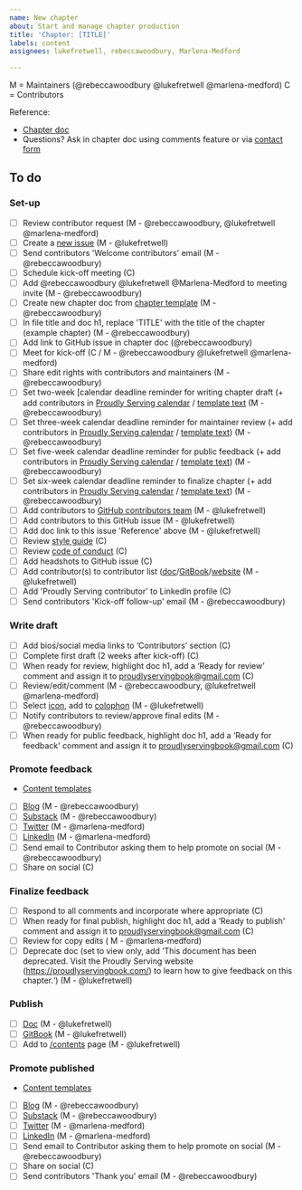 ```yaml
---
name: New chapter
about: Start and manage chapter production
title: 'Chapter: [TITLE]'
labels: content
assignees: lukefretwell, rebeccawoodbury, Marlena-Medford

---
```


M = Maintainers (@rebeccawoodbury @lukefretwell @marlena-medford)
C = Contributors

Reference:

* [Chapter doc](LINKTOCHAPTERDOC)
* Questions? Ask in chapter doc using comments feature or via [contact form](https://proudlyservingbook.com/contact)

## To do

### Set-up

- [ ] Review contributor request (M - @rebeccawoodbury, @lukefretwell @marlena-medford)
- [ ] Create a [new issue](https://github.com/proudlyserving/book/issues/new?assignees=lukefretwell%2C+rebeccawoodbury%2C+Marlena-Medford&labels=content&template=new-chapter.md&title=Chapter%3A+%5BTITLE%5D) (M - @lukefretwell)
- [ ] Send contributors 'Welcome contributors' email (M - @rebeccawoodbury)
- [ ] Schedule kick-off meeting (C)
- [ ] Add @rebeccawoodbury @lukefretwell @Marlena-Medford to meeting invite (M - @rebeccawoodbury)
- [ ] Create new chapter doc from [chapter template](https://docs.google.com/document/d/16oS3naY8zCbcjr2QoJ6JvOk8YeJPsQ0ZENFec8gMshQ/edit?usp=sharing) (M - @rebeccawoodbury)
- [ ] In file title and doc h1, replace 'TITLE' with the title of the chapter (example chapter) (M - @rebeccawoodbury)
- [ ] Add link to GitHub issue in chapter doc (@rebeccawoodbury)
- [ ] Meet for kick-off (C / M - @rebeccawoodbury @lukefretwell @marlena-medford)
- [ ] Share edit rights with contributors and maintainers (M - @rebeccawoodbury)
- [ ] Set two-week [calendar deadline reminder for writing chapter draft (+ add contributors in [Proudly Serving calendar](https://calendar.google.com/calendar/u/3?cid=YXRqdmRlY3MxMHU4ZmI2N2ZwbGNsazh0NzRAZ3JvdXAuY2FsZW5kYXIuZ29vZ2xlLmNvbQ) / [template text](https://docs.google.com/document/d/1JzJrG2J7WzbtGK-A3TgSVCkyXHJJFuqriVn_vIxTj-8/edit#heading=h.wxmd11mqg67) (M - @rebeccawoodbury)
- [ ] Set three-week calendar deadline reminder for maintainer review (+ add contributors in [Proudly Serving calendar](https://calendar.google.com/calendar/u/3?cid=YXRqdmRlY3MxMHU4ZmI2N2ZwbGNsazh0NzRAZ3JvdXAuY2FsZW5kYXIuZ29vZ2xlLmNvbQ) / [template text](https://docs.google.com/document/d/1JzJrG2J7WzbtGK-A3TgSVCkyXHJJFuqriVn_vIxTj-8/edit#heading=h.wxmd11mqg67)) (M - @rebeccawoodbury)
- [ ] Set five-week calendar deadline reminder for public feedback (+ add contributors in [Proudly Serving calendar](https://calendar.google.com/calendar/u/3?cid=YXRqdmRlY3MxMHU4ZmI2N2ZwbGNsazh0NzRAZ3JvdXAuY2FsZW5kYXIuZ29vZ2xlLmNvbQ) / [template text](https://docs.google.com/document/d/1JzJrG2J7WzbtGK-A3TgSVCkyXHJJFuqriVn_vIxTj-8/edit#heading=h.wxmd11mqg67)) (M - @rebeccawoodbury)
- [ ] Set six-week calendar deadline reminder to finalize chapter (+ add contributors in [Proudly Serving calendar](https://calendar.google.com/calendar/u/3?cid=YXRqdmRlY3MxMHU4ZmI2N2ZwbGNsazh0NzRAZ3JvdXAuY2FsZW5kYXIuZ29vZ2xlLmNvbQ) / [template text](https://docs.google.com/document/d/1JzJrG2J7WzbtGK-A3TgSVCkyXHJJFuqriVn_vIxTj-8/edit#heading=h.wxmd11mqg67)) (M - @rebeccawoodbury)
- [ ] Add contributors to [GitHub contributors team](https://github.com/orgs/proudlyserving/teams/proudly-serving-contributors) (M - @lukefretwell)
- [ ] Add contributors to this GitHub issue (M - @lukefretwell)
- [ ] Add doc link to this issue 'Reference' above (M - @lukefretwell)
- [ ] Review [style guide](https://proudlyservingbook.com/style) (C)
- [ ] Review [code of conduct](https://proudlyservingbook.com/conduct) (C)
- [ ] Add headshots to GitHub issue (C)
- [ ] Add contributor(s) to contributor list ([doc](https://docs.google.com/document/d/1rruJsEF8-E3qTVCv0Giw2mK43HcNS4d7233rgGk9wjw/edit?usp=sharing)/[GitBook](https://proudly-serving.gitbook.io/proudly-serving/)/[website](https://proudlyservingbook.com/people/) (M - @lukefretwell)
- [ ] Add 'Proudly Serving contributor' to LinkedIn profile (C)
- [ ] Send contributors 'Kick-off follow-up' email (M - @rebeccawoodbury)

### Write draft

- [ ] Add bios/social media links to ‘Contributors’ section (C)
- [ ] Complete first draft (2 weeks after kick-off)  (C)
- [ ] When ready for review, highlight doc h1, add a ‘Ready for review’ comment and assign it to proudlyservingbook@gmail.com (C)
- [ ] Review/edit/comment (M - @rebeccawoodbury, @lukefretwell @marlena-medford)
- [ ] Select [icon](https://thenounproject.com/), add to [colophon](https://proudlyservingbook.com/colophon) (M - @lukefretwell)
- [ ] Notify contributors to review/approve final edits (M - @rebeccawoodbury)
- [ ] When ready for public feedback, highlight doc h1, add a ‘Ready for feedback' comment and assign it to proudlyservingbook@gmail.com (C)

### Promote feedback

* [Content templates](https://docs.google.com/document/d/1JzJrG2J7WzbtGK-A3TgSVCkyXHJJFuqriVn_vIxTj-8/edit#heading=h.1yfb0xjocjrm)

- [ ] [Blog](https://proudlyservingbook.com/updates/) (M - @rebeccawoodbury)
- [ ] [Substack](https://proudlyserving.substack.com/) (M - @rebeccawoodbury)
- [ ] [Twitter](https://twitter.com/proudly_serving) (M - @marlena-medford)
- [ ] [LinkedIn](https://www.linkedin.com/company/proudlyserving) (M - @marlena-medford)
- [ ] Send email to Contributor asking them to help promote on social (M - @rebeccawoodbury)
- [ ] Share on social (C)

### Finalize feedback

- [ ] Respond to all comments and incorporate where appropriate (C)
- [ ] When ready for final publish, highlight doc h1, add a ‘Ready to publish' comment and assign it to proudlyservingbook@gmail.com (C)
- [ ] Review for copy edits ( M - @marlena-medford)
- [ ] Deprecate doc (set to view only, add ‘This document has been deprecated. Visit the Proudly Serving website (https://proudlyservingbook.com/) to learn how to give feedback on this chapter.‘) (M - @lukefretwell)

### Publish

- [ ] [Doc](https://docs.google.com/document/d/1rruJsEF8-E3qTVCv0Giw2mK43HcNS4d7233rgGk9wjw/edit?usp=sharing) (M - @lukefretwell)
- [ ] [GitBook](https://proudly-serving.gitbook.io/proudly-serving/) (M - @lukefretwell)
- [ ] Add to [/contents](https://proudlyservingbook.com/contents/) page (M - @lukefretwell)

### Promote published

* [Content templates](https://docs.google.com/document/d/1JzJrG2J7WzbtGK-A3TgSVCkyXHJJFuqriVn_vIxTj-8/edit#heading=h.1yfb0xjocjrm)

- [ ] [Blog](https://proudlyservingbook.com/updates/) (M - @rebeccawoodbury)
- [ ] [Substack](https://proudlyserving.substack.com/) (M - @rebeccawoodbury)
- [ ] [Twitter](https://twitter.com/proudly_serving) (M - @marlena-medford)
- [ ] [LinkedIn](https://www.linkedin.com/company/proudlyserving) (M - @marlena-medford)
- [ ] Send email to Contributor asking them to help promote on social (M - @rebeccawoodbury)
- [ ] Share on social (C)
- [ ] Send contributors 'Thank you' email (M - @rebeccawoodbury)
